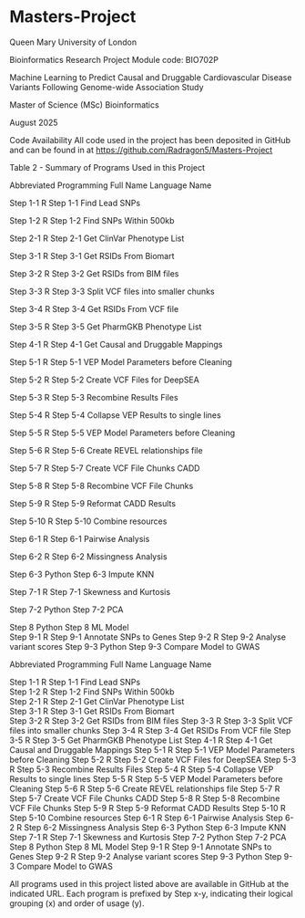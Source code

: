# Masters-Project
Queen Mary University of London

Bioinformatics Research Project
Module code: BIO702P

Machine Learning to Predict Causal and Druggable Cardiovascular Disease Variants Following Genome-wide Association Study

Master of Science (MSc) Bioinformatics

August 2025


Code Availability
All code used in the project has been deposited in GitHub and can be found in at https://github.com/Radragon5/Masters-Project

Table 2 - Summary of Programs Used in this Project

Abbreviated	Programming	Full
Name		Language	Name

Step 1-1	R			Step 1-1 Find Lead SNPs

Step 1-2	R			Step 1-2 Find SNPs Within 500kb

Step 2-1	R			Step 2-1 Get ClinVar Phenotype List

Step 3-1	R			Step 3-1 Get RSIDs From Biomart

Step 3-2	R			Step 3-2 Get RSIDs from BIM files

Step 3-3	R			Step 3-3 Split VCF files into smaller chunks

Step 3-4	R			Step 3-4 Get RSIDs From VCF file

Step 3-5	R			Step 3-5 Get PharmGKB Phenotype List

Step 4-1	R			Step 4-1 Get Causal and Druggable Mappings

Step 5-1	R			Step 5-1 VEP Model Parameters before Cleaning

Step 5-2	R			Step 5-2 Create VCF Files for DeepSEA

Step 5-3	R			Step 5-3 Recombine Results Files

Step 5-4	R			Step 5-4 Collapse VEP Results to single lines

Step 5-5	R			Step 5-5 VEP Model Parameters before Cleaning

Step 5-6	R			Step 5-6 Create REVEL relationships file

Step 5-7	R			Step 5-7 Create VCF File Chunks CADD

Step 5-8	R			Step 5-8 Recombine VCF File Chunks

Step 5-9	R			Step 5-9 Reformat CADD Results

Step 5-10	R			Step 5-10 Combine resources

Step 6-1	R			Step 6-1 Pairwise Analysis

Step 6-2	R			Step 6-2 Missingness Analysis

Step 6-3	Python		Step 6-3 Impute KNN

Step 7-1	R			Step 7-1 Skewness and Kurtosis

Step 7-2	Python		Step 7-2 PCA

Step 8		Python		Step 8 ML Model<br/>
Step 9-1	R			Step 9-1 Annotate SNPs to Genes
Step 9-2	R			Step 9-2 Analyse variant scores
Step 9-3	Python		Step 9-3 Compare Model to GWAS

Abbreviated	Programming	Full
Name		Language	Name

Step 1-1	R			Step 1-1 Find Lead SNPs<br/>
Step 1-2	R			Step 1-2 Find SNPs Within 500kb<br/>
Step 2-1	R			Step 2-1 Get ClinVar Phenotype List<br/>
Step 3-1	R			Step 3-1 Get RSIDs From Biomart<br/>
Step 3-2	R			Step 3-2 Get RSIDs from BIM files
Step 3-3	R			Step 3-3 Split VCF files into smaller chunks
Step 3-4	R			Step 3-4 Get RSIDs From VCF file
Step 3-5	R			Step 3-5 Get PharmGKB Phenotype List
Step 4-1	R			Step 4-1 Get Causal and Druggable Mappings
Step 5-1	R			Step 5-1 VEP Model Parameters before Cleaning
Step 5-2	R			Step 5-2 Create VCF Files for DeepSEA
Step 5-3	R			Step 5-3 Recombine Results Files
Step 5-4	R			Step 5-4 Collapse VEP Results to single lines
Step 5-5	R			Step 5-5 VEP Model Parameters before Cleaning
Step 5-6	R			Step 5-6 Create REVEL relationships file
Step 5-7	R			Step 5-7 Create VCF File Chunks CADD
Step 5-8	R			Step 5-8 Recombine VCF File Chunks
Step 5-9	R			Step 5-9 Reformat CADD Results
Step 5-10	R			Step 5-10 Combine resources
Step 6-1	R			Step 6-1 Pairwise Analysis
Step 6-2	R			Step 6-2 Missingness Analysis
Step 6-3	Python		Step 6-3 Impute KNN
Step 7-1	R			Step 7-1 Skewness and Kurtosis
Step 7-2	Python		Step 7-2 PCA
Step 8		Python		Step 8 ML Model
Step 9-1	R			Step 9-1 Annotate SNPs to Genes
Step 9-2	R			Step 9-2 Analyse variant scores
Step 9-3	Python		Step 9-3 Compare Model to GWAS

All programs used in this project listed above are available in GitHub at the indicated URL. Each program is prefixed by Step x-y, indicating their logical grouping (x) and order of usage (y).
